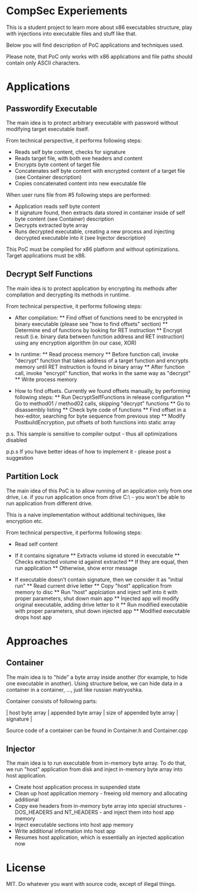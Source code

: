 # CompSec Experiements #

This is a student project to learn more about x86 executables structure, play with injections into executable files and stuff like that.

Below you will find description of PoC applications and techniques used.

Please note, that PoC only works with x86 applications and file paths should contain only ASCII characters.


# Applications #
## Passwordify Executable ##

The main idea is to protect arbitrary executable with password without modifying target executable itself.

From technical perspective, it performs following steps:
 * Reads self byte content, checks for signature
 * Reads target file, with both exe headers and content
 * Encrypts byte content of target file
 * Concatenates self byte content with encrypted content of a target file (see Container description)
 * Copies concatenated content into new executable file

When user runs file from #5 following steps are performed:
 * Application reads self byte content
 * If signature found, then extracts data stored in container inside of self byte content (see Container) description
 * Decrypts extracted byte array
 * Runs decrypted executable, creating a new process and injecting decrypted executable into it (see Injector description)

This PoC must be compiled for x86 platform and without optimizations. Target applications must be x86.

## Decrypt Self Functions ##

The main idea is to protect application by encrypting its methods after compilation and decrypting its methods in runtime.

From technical perspective, it performs following steps:
* After compilation:
** Find offset of functions need to be encrypted in binary executable (please see "how to find offsets" section)
** Determine end of functions by looking for RET instruction
** Encrypt result (i.e. binary data between function address and RET instruction) using any encryption algorithm (in our case, XOR)

* In runtime:
** Read process memory
** Before function call, invoke "decrypt" function that takes address of a target function and encrypts memory until RET instruction is found in binary array 
** After function call, invoke "encrypt" function, that works in the same way as "decrypt"
** Write process memory

* How to find offsets. Currently we found offsets manually, by performing following steps:
** Run DecryptSelfFunctions in release configuration
** Go to method01 / method02 calls, skipping "decrypt" functions
** Go to disassembly listing
** Check byte code of functions
** Find offset in a hex-editor, searching for byte sequence from previous step
** Modify PostbuildEncryption, put offsets of both functions into static array

p.s.
This sample is sensitive to compiler output - thus all optimizations disabled

p.p.s
If you have better ideas of how to implement it - please post a suggestion

## Partition Lock ##

The main idea of this PoC is to allow running of an application only from one drive, i.e. if you run application once from drive C:\ - you won't be able to run application from different drive.

This is a naive implementation without additional techiniques, like encryption etc.

From technical perspective, it performs following steps:
* Read self content

* If it contains signature
** Extracts volume id stored in executable
** Checks extracted volume id against extracted
** If they are equal, then run application
** Otherwise, show error message

* If executable doesn't contain signature, then we consider it as "initial run"
** Read current drive letter
** Copy "host" application from memory to disc
** Run "host" applciation and inject self into it with proper parameters, shut down main app
** Injected app will modify original executable, adding drive letter to it
** Run modified executable with proper parameters, shut down injected app
** Modified executable drops host app

# Approaches #
## Container ##

The main idea is to "hide" a byte array inside another (for example, to hide one executable in another).
Using structure below, we can hide data in a container in a container, ..., just like russian matryoshka.

Container consists of following parts:

| host byte array | appended byte array | size of appended byte array | signature |

Source code of a container can be found in Container.h and Container.cpp

## Injector ##

The main idea is to run executable from in-memory byte array. To do that, we run "host" application from disk and inject in-memory byte array into host application.

* Create host application process in suspended state
* Clean up host application memory - freeing old memory and allocating additional
* Copy exe headers from in-memory byte array into special structures - DOS_HEADERS and NT_HEADERS - and inject them into host app memory
* Inject executable sections into host app memory
* Write additional information into host app
* Resumes host application, which is essentially an injected application now


# License #
MIT. Do whatever you want with source code, except of illegal things.